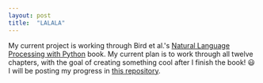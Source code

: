 ```yaml
---
layout: post
title:  "LALALA"
---
```


My current project is working through Bird et al.'s [Natural Language Processing with Python](https://www.nltk.org/book/) book. My current plan is to work through all twelve chapters, with the goal of creating something cool after I finish the book! :smiley: I will be posting my progress in [this repository](https://github.com/aleemdamji/LearningNLP).

